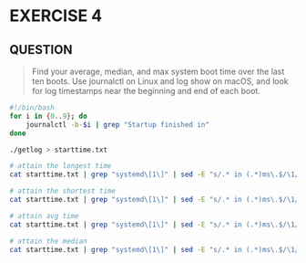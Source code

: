 # EXERCISE 4

## QUESTION

> Find your average, median, and max system boot time over the last ten boots.
> Use journalctl on Linux and log show on macOS, and look for log timestamps near the beginning and end of each boot.

```bash
#!/bin/bash
for i in {0..9}; do
    journalctl -b-$i | grep "Startup finished in"
done

./getlog > starttime.txt

# attain the longest time
cat starttime.txt | grep "systemd\[1\]" | sed -E "s/.* in (.*)ms\.$/\1/"| sort | tail -n1

# attain the shortest time
cat starttime.txt | grep "systemd\[1\]" | sed -E "s/.* in (.*)ms\.$/\1/"| sort -r | tail -n1

# attain avg time
cat starttime.txt | grep "systemd\[1\]" | sed -E "s/.* in (.*)ms\.$/\1/"| paste -sd+ | bc -l | awk '{print $1/10 ms}'

# attain the median
cat starttime.txt | grep "systemd\[1\]" | sed -E "s/.* in (.*)ms\.$/\1/"| paste -sd+ | bc -l | awk '{print $1/10 ms}'

```
